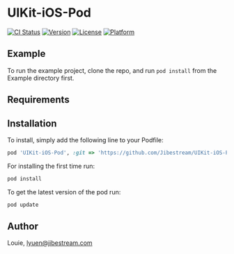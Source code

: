 # UIKit-iOS-Pod

[![CI Status](https://img.shields.io/travis/louieyuen/UIKit-iOS-Pod.svg?style=flat)](https://travis-ci.org/louieyuen/UIKit-iOS-Pod)
[![Version](https://img.shields.io/cocoapods/v/UIKit-iOS-Pod.svg?style=flat)](https://cocoapods.org/pods/UIKit-iOS-Pod)
[![License](https://img.shields.io/cocoapods/l/UIKit-iOS-Pod.svg?style=flat)](https://cocoapods.org/pods/UIKit-iOS-Pod)
[![Platform](https://img.shields.io/cocoapods/p/UIKit-iOS-Pod.svg?style=flat)](https://cocoapods.org/pods/UIKit-iOS-Pod)

## Example

To run the example project, clone the repo, and run `pod install` from the Example directory first.

## Requirements

## Installation

To install, simply add the following line to your Podfile:

```ruby
pod 'UIKit-iOS-Pod', :git => 'https://github.com/Jibestream/UIKit-iOS-Pod.git'
```

For installing the first time run:
```ruby
pod install
```

To get the latest version of the pod run:
```ruby
pod update
```

## Author

Louie, lyuen@jibestream.com
